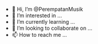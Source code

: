 - 👋 Hi, I’m @PerempatanMusik
- 👀 I’m interested in ...
- 🌱 I’m currently learning ...
- 💞️ I’m looking to collaborate on ...
- 📫 How to reach me ...

<!---
PerempatanMusik/PerempatanMusik is a ✨ special ✨ repository because its `README.md` (this file) appears on your GitHub profile.
You can click the Preview link to take a look at your changes.
--->
